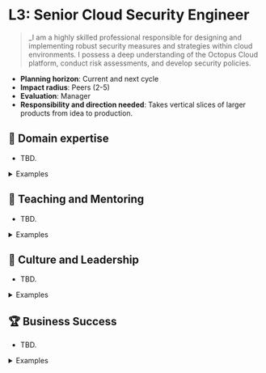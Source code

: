 # L3: Senior Cloud Security Engineer

> _I am a highly skilled professional responsible for designing and implementing robust security measures and strategies within cloud environments. I possess a deep understanding of the Octopus Cloud platform, conduct risk assessments, and develop security policies.

- **Planning horizon**: Current and next cycle
- **Impact radius**: Peers (2-5)
- **Evaluation**: Manager
- **Responsibility and direction needed**: Takes vertical slices of larger products from idea to production.

## 🦉 Domain expertise

- TBD.

<details>
<summary>Examples</summary>

- TBD.

</details>

## 🌱 Teaching and Mentoring

- TBD.

<details>
<summary>Examples</summary>

- TBD.

</details>

## 🧭 Culture and Leadership

- TBD.

<details>
<summary>Examples</summary>

- TBD.

</details>

## 🏆 Business Success

- TBD.

<details>
<summary>Examples</summary>

- TBD.

</details>
